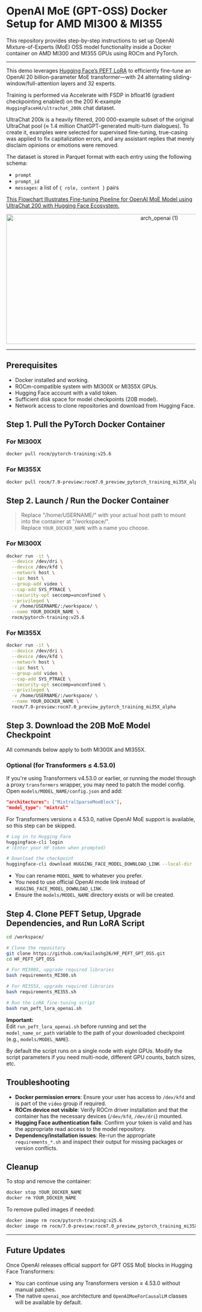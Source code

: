# OpenAI MoE (GPT-OSS) Docker Setup for AMD MI300 & MI355

This repository provides step-by-step instructions to set up OpenAI Mixture-of-Experts (MoE) OSS model functionality inside a Docker container on AMD MI300 and MI355 GPUs using ROCm and PyTorch.

---

This demo leverages [Hugging Face’s PEFT LoRA](https://huggingface.co/docs/peft/en/package_reference/lora) to efficiently fine-tune an OpenAI 20 billion-parameter MoE transformer—with 24 alternating sliding-window/full-attention layers and 32 experts.

Training is performed via Accelerate with FSDP in bfloat16 (gradient checkpointing enabled) on the 200 K-example `HuggingFaceH4/ultrachat_200k` chat dataset.

UltraChat 200k is a heavily filtered, 200 000-example subset of the original UltraChat pool (≈ 1.4 million ChatGPT-generated multi-turn dialogues). To create it, examples were selected for supervised fine-tuning, true-casing was applied to fix capitalization errors, and any assistant replies that merely disclaim opinions or emotions were removed.

The dataset is stored in Parquet format with each entry using the following schema:

- `prompt`
- `prompt_id`
- `messages`: a list of `{ role, content }` pairs

<ins>This Flowchart Illustrates Fine-tuning Pipeline for OpenAI MoE Model using UltraChat 200 with Hugging Face Ecosystem.</ins>

<p align="center">
<img width="798" height="346" alt="arch_openai (1)" src="https://github.com/user-attachments/assets/0cd4f8ef-a88c-4a64-a226-d1ea0514e59f" />
</p>


---


## Prerequisites

- Docker installed and working.
- ROCm-compatible system with MI300X or MI355X GPUs.
- Hugging Face account with a valid token.
- Sufficient disk space for model checkpoints (20B model).
- Network access to clone repositories and download from Hugging Face.

## Step 1. Pull the PyTorch Docker Container

### For MI300X
```bash
docker pull rocm/pytorch-training:v25.6
```

### For MI355X
```bash
docker pull rocm/7.0-preview:rocm7.0_preview_pytorch_training_mi35X_alpha
```

## Step 2. Launch / Run the Docker Container

> Replace "/home/USERNAME/" with your actual host path to mount into the container at "/workspace/".  
> Replace `YOUR_DOCKER_NAME` with a name you choose.

### For MI300X
```bash
docker run -it \
  --device /dev/dri \
  --device /dev/kfd \
  --network host \
  --ipc host \
  --group-add video \
  --cap-add SYS_PTRACE \
  --security-opt seccomp=unconfined \
  --privileged \
  -v /home/USERNAME/:/workspace/ \
  --name YOUR_DOCKER_NAME \
  rocm/pytorch-training:v25.6
```

### For MI355X
```bash
docker run -it \
  --device /dev/dri \
  --device /dev/kfd \
  --network host \
  --ipc host \
  --group-add video \
  --cap-add SYS_PTRACE \
  --security-opt seccomp=unconfined \
  --privileged \
  -v /home/USERNAME/:/workspace/ \
  --name YOUR_DOCKER_NAME \
  rocm/7.0-preview:rocm7.0_preview_pytorch_training_mi35X_alpha
```

## Step 3. Download the 20B MoE Model Checkpoint

All commands below apply to both MI300X and MI355X.

### Optional (for Transformers ≤ 4.53.0)
If you're using Transformers v4.53.0 or earlier, or running the model through a proxy `transformers` wrapper, you may need to patch the model config.  
Open `models/MODEL_NAME/config.json` and add:
```json
"architectures": ["MixtralSparseMoeBlock"],
"model_type": "mixtral"
```
For Transformers versions ≥ 4.53.0, native OpenAI MoE support is available, so this step can be skipped.


```bash
# Log in to Hugging Face
huggingface-cli login
# (Enter your HF token when prompted)

# Download the checkpoint
huggingface-cli download HUGGING_FACE_MODEL_DOWNLOAD_LINK --local-dir ./models/MODEL_NAME
```

- You can rename `MODEL_NAME` to whatever you prefer.
- You need to use official OpenAI mode link instead of `HUGGING_FACE_MODEL_DOWNLOAD_LINK`.
- Ensure the `models/MODEL_NAME` directory exists or will be created.

## Step 4. Clone PEFT Setup, Upgrade Dependencies, and Run LoRA Script

```bash
cd /workspace/

# Clone the repository
git clone https://github.com/kailashg26/HF_PEFT_GPT_OSS.git
cd HF_PEFT_GPT_OSS

# For MI300X, upgrade required libraries
bash requirements_MI300.sh

# For MI355X, upgrade required libraries
bash requirements_MI355.sh

# Run the LoRA fine-tuning script
bash run_peft_lora_openai.sh
```


**Important:**  
Edit `run_peft_lora_openai.sh` before running and set the `model_name_or_path` variable to the path of your downloaded checkpoint (e.g., `models/MODEL_NAME`).

By default the script runs on a single node with eight GPUs. Modify the script parameters if you need multi-node, different GPU counts, batch sizes, etc.

## Troubleshooting

- **Docker permission errors**: Ensure your user has access to `/dev/kfd` and is part of the `video` group if required.
- **ROCm device not visible**: Verify ROCm driver installation and that the container has the necessary devices (`/dev/kfd`, `/dev/dri`) mounted.
- **Hugging Face authentication fails**: Confirm your token is valid and has the appropriate read access to the model repository.
- **Dependency/installation issues**: Re-run the appropriate `requirements_*.sh` and inspect their output for missing packages or version conflicts.


## Cleanup

To stop and remove the container:

```bash
docker stop YOUR_DOCKER_NAME
docker rm YOUR_DOCKER_NAME
```

To remove pulled images if needed:

```bash
docker image rm rocm/pytorch-training:v25.6
docker image rm rocm/7.0-preview:rocm7.0_preview_pytorch_training_mi35X_alpha
```

---

## Future Updates

Once OpenAI releases official support for GPT OSS MoE blocks in Hugging Face Transformers:

- You can continue using any Transformers version ≥ 4.53.0 without manual patches.
- The native `openai_moe` architecture and `OpenAIMoeForCausalLM` classes will be available by default.
